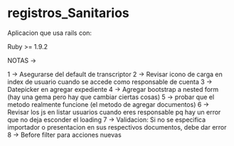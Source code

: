 registros_Sanitarios
====================
Aplicacion que usa rails con:

Ruby >= 1.9.2



NOTAS ->

1 -> Asegurarse del default de transcriptor
2 -> Revisar icono de carga en index de usuario cuando se accede como responsable de cuenta
3 -> Datepicker en agregar expediente
4 -> Agregar bootstrap a nested form (hay una gema pero hay que cambiar ciertas cosas)
5 -> probar que el metodo realmente funcione (el metodo de agregar documentos)
6 -> Revisar los js en listar usuarios cuando eres responsable pq hay un error que no deja esconder el loading
7 -> Validacion: Si no se especifica importador o presentacion en sus respectivos documentos, debe dar error
8 -> Before filter para acciones nuevas
